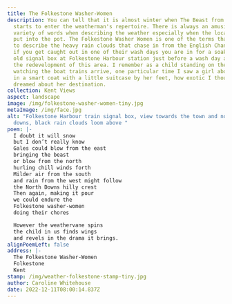 ```yaml
---
title: The Folkestone Washer-Women
description: You can tell that it is almost winter when The Beast from the East
  starts to enter the weatherman's repertoire. There is always an amusing
  variety of words when describing the weather especially when the locality gets
  put into the pot. The Folkestone Washer Women is one of the terms that is used
  to describe the heavy rain clouds that chase in from the English Channel and
  if you get caught out in one of their wash days you are in for a soaking. The
  old signal box at Folkestone Harbour station just before a wash day and before
  the redevelopment of this area. I remember as a child standing on the pier
  watching the boat trains arrive, one particular time I saw a girl about my age
  in a smart coat with a little suitcase by her feet, how exotic I thought as I
  dreamed about her destination.
collection: Kent Views
aspect: landscape
image: /img/folkestone-washer-women-tiny.jpg
metaImage: /img/face.jpg
alt: "Folkestone Harbour train signal box, view towards the town and north
  downs, black rain clouds loom above "
poem: |-
  I doubt it will snow 
  but I don’t really know
  Gales could blow from the east
  bringing the beast
  or blow from the north 
  hurling chill winds forth
  Milder air from the south 
  and rain from the west might follow
  the North Downs hilly crest
  Then again, making it pour
  we could endure the 
  Folkestone washer-women 
  doing their chores

  However the weathervane spins
  the child in us finds wings
  and revels in the drama it brings.
alignPoemLeft: false
address: |-
  The Folkestone Washer-Women
  Folkestone
  Kent
stamp: /img/weather-folkestone-stamp-tiny.jpg
author: Caroline Whitehouse
date: 2022-12-11T08:00:14.837Z
---
```

